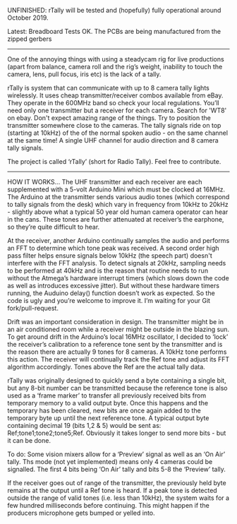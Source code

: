 UNFINISHED: 
rTally will be tested and (hopefully) fully operational around October 2019.
 
Latest:
Breadboard Tests OK.
The PCBs are being manufactured from the zipped gerbers

 __________________
 

One of the annoying things with using a steadycam rig for live productions (apart from balance, camera roll and the rig’s weight, inability to touch the camera, lens, pull focus, iris etc) is the lack of a tally. 

rTally is system that can communicate with up to 8 camera tally lights wirelessly. It uses cheap transmitter/receiver combos available from eBay. They operate in the 600MHz band so check your local regulations. 
You’ll need only one transmitter but a receiver for each camera. Search for 'WT8' on ebay. Don't expect amazing range of the things. Try to position the transmitter somewhere close to the cameras.
The tally signals ride on top (starting at 10kHz) of the of the normal spoken audio - on the same channel at the same time! A single UHF channel for audio direction and 8 camera tally signals. 

The project is called ‘rTally’ (short for Radio Tally). Feel free to contribute.

__________________

HOW IT WORKS...
The UHF transmitter and each receiver are each supplemented with a 5-volt Arduino Mini which must be clocked at 16MHz. 
 The Arduino at the transmitter sends various audio tones (which correspond to tally signals from the desk) which vary in frequency from 10kHz to 20kHz - slightly above what a typical 50 year old human camera operator can hear in the cans.  These tones are further attenuated at receiver’s the earphone, so they’re quite difficult to hear. 

At the receiver, another Arduino continually samples the audio and performs an FFT to determine which tone peak was received. A second order high pass filter helps ensure signals below 10kHz (the speech part) doesn't interfere with the FFT analysis. 
To detect signals at 20kHz, sampling needs to be performed at 40kHz and is the reason that routine needs to run without the Atmega’s hardware interrupt timers (which slows down the code as well as introduces excessive jitter). 
But without these hardware timers running, the Auduino delay() function doesn’t work as expected. So the code is ugly and you’re welcome to improve it. I’m waiting for your Git fork/pull-request. 

Drift was an important consideration in design. The transmitter might be in an air conditioned room while a receiver might be outside in the blazing sun. To get around drift in the Arduino’s local 16MHz oscillator, I decided to ‘lock’ the receiver’s calibration to a reference tone sent by the transmitter and is the reason there are actually 9 tones for 8 cameras. A 10kHz tone performs this action. The receiver will continually track the Ref tone and adjust its FFT algorithm accordingly.  Tones above the Ref are the actual tally data. 

rTally was originally designed to quickly send a byte containing a single bit, but any 8-bit number can be transmitted because the reference tone is also used as a ‘frame marker’ to transfer all previously received bits from temporary memory to a valid output byte. Once this happens and  the temporary has been cleared, new bits are once again added to the temporary byte up until the next reference tone. A typical output byte containing decimal 19 (bits 1,2 & 5) would be sent as:
Ref;tone1;tone2;tone5;Ref. 
Obviously it takes longer to send more bits - but it can be done. 

To do: Some vision mixers allow for a ‘Preview’ signal as well as an ‘On Air’ tally. Ths mode (not yet implemented) means only 4 cameras could be signalled. The first 4 bits being ‘On Air’ tally and bits 5-8 the ‘Preview’ tally.  

If the receiver goes out of range of the transmitter, the previously held byte remains at the output until a Ref tone is heard. 
If a peak tone is detected outside the range of valid tones (i.e. less than 10kHz), the system waits for a few hundred milliseconds before continuing. This might happen if the producers microphone gets bumped or yelled into. 

